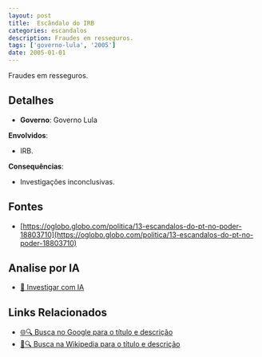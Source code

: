 ```yaml
---
layout: post
title:  Escândalo do IRB
categories: escandalos
description: Fraudes em resseguros.
tags: ['governo-lula', '2005']
date: 2005-01-01
---
```


Fraudes em resseguros.

## Detalhes
- **Governo**: Governo Lula

**Envolvidos**:
- IRB.


**Consequências**:
- Investigações inconclusivas.


## Fontes
- [https://oglobo.globo.com/politica/13-escandalos-do-pt-no-poder-18803710](https://oglobo.globo.com/politica/13-escandalos-do-pt-no-poder-18803710)


## Analise por IA
- [🤖 Investigar com IA](https://www.perplexity.ai/search?q=Esc%C3%A2ndalo%20do%20IRB%20Fraudes%20em%20resseguros.%20Governo%20Lula)

## Links Relacionados
- [🌐🔍 Busca no Google para o título e descrição](https://www.google.com/search?q=Esc%C3%A2ndalo%20do%20IRB%20Fraudes%20em%20resseguros.%20Governo%20Lula)
- [📖🔍 Busca na Wikipedia para o título e descrição](https://pt.wikipedia.org/w/index.php?search=Esc%C3%A2ndalo%20do%20IRB%20Fraudes%20em%20resseguros.%20Governo%20Lula)

